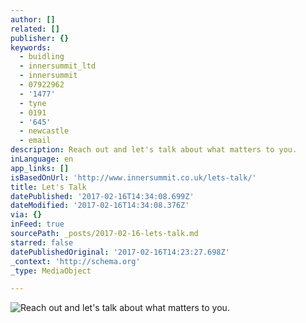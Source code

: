 ```yaml
---
author: []
related: []
publisher: {}
keywords:
  - buidling
  - innersummit_ltd
  - innersummit
  - 07922962
  - '1477'
  - tyne
  - 0191
  - '645'
  - newcastle
  - email
description: Reach out and let's talk about what matters to you.
inLanguage: en
app_links: []
isBasedOnUrl: 'http://www.innersummit.co.uk/lets-talk/'
title: Let's Talk
datePublished: '2017-02-16T14:34:08.699Z'
dateModified: '2017-02-16T14:34:08.376Z'
via: {}
inFeed: true
sourcePath: _posts/2017-02-16-lets-talk.md
starred: false
datePublishedOriginal: '2017-02-16T14:23:27.698Z'
_context: 'http://schema.org'
_type: MediaObject

---
```

![Reach out and let's talk about what matters to you.](https://the-grid-user-content.s3-us-west-2.amazonaws.com/d0cf16af-3ec6-47b0-9f91-0ca9754bcbcc.png)